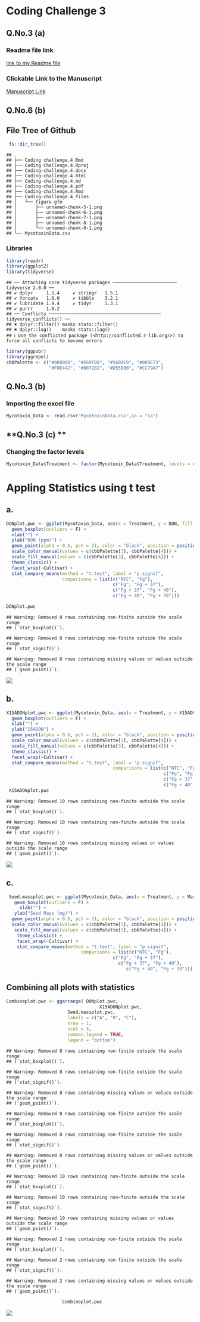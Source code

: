 # Coding Challenge 3

## **Q.No.3 (a)**

### Readme file link

[link to my Readme file](Coding-challenge.4.md)

### Clickable Link to the Manuscript

[Manuscript Link](https://doi.org/10.1094/PDIS-06-21-1253-RE)

## **Q.No.6 (b)**

## File Tree of Github

``` r
 fs::dir_tree()
```

    ## .
    ## ├── Coding challenge.4.Rmd
    ## ├── Coding Challenge.4.Rproj
    ## ├── Coding-challenge.4.docx
    ## ├── Coding-challenge.4.html
    ## ├── Coding-challenge.4.md
    ## ├── Coding-challenge.4.pdf
    ## ├── Coding-challenge.4.Rmd
    ## ├── Coding-challenge.4_files
    ## │   └── figure-gfm
    ## │       ├── unnamed-chunk-5-1.png
    ## │       ├── unnamed-chunk-6-1.png
    ## │       ├── unnamed-chunk-7-1.png
    ## │       ├── unnamed-chunk-8-1.png
    ## │       └── unnamed-chunk-9-1.png
    ## └── MycotoxinData.csv

### Libraries

``` r
library(readr)
library(ggplot2)
library(tidyverse)
```

    ## ── Attaching core tidyverse packages ──────────────────────── tidyverse 2.0.0 ──
    ## ✔ dplyr     1.1.4     ✔ stringr   1.5.1
    ## ✔ forcats   1.0.0     ✔ tibble    3.2.1
    ## ✔ lubridate 1.9.4     ✔ tidyr     1.3.1
    ## ✔ purrr     1.0.2     
    ## ── Conflicts ────────────────────────────────────────── tidyverse_conflicts() ──
    ## ✖ dplyr::filter() masks stats::filter()
    ## ✖ dplyr::lag()    masks stats::lag()
    ## ℹ Use the conflicted package (<http://conflicted.r-lib.org/>) to force all conflicts to become errors

``` r
library(ggpubr)
library(ggrepel) 
cbbPalette <- c("#000000", "#E69F00", "#56B4E9", "#009E73",
                "#F0E442", "#0072B2", "#D55E00", "#CC79A7")
```

## **Q.No.3 (b)**

### Importing the excel file

``` r
Mycotoxin_Data <- read.csv("MycotoxinData.csv",na = "na")
```

## **Q.No.3 (c) **

### Changing the factor levels

``` r
Mycotoxin_Data$Treatment <- factor(Mycotoxin_Data$Treatment, levels = c("NTC", "Fg", "Fg + 37", "Fg + 40", "Fg + 70"))
```

# Appling Statistics using t test

## a.

``` r
DONplot.pwc <- ggplot(Mycotoxin_Data, aes(x = Treatment, y = DON, fill = Cultivar)) +
  geom_boxplot(outliers = F) + 
  xlab("") + 
  ylab("DON (ppm)") + 
  geom_point(alpha = 0.6, pch = 21, color = "black", position = position_jitterdodge()) +
  scale_color_manual(values = c(cbbPalette[3], cbbPalette[4])) +
  scale_fill_manual(values = c(cbbPalette[3], cbbPalette[4])) +
  theme_classic() +
  facet_wrap(~Cultivar) +
  stat_compare_means(method = "t.test", label = "p.signif", 
                     comparisons = list(c("NTC", "Fg"), 
                                        c("Fg", "Fg + 37"), 
                                        c("Fg + 37", "Fg + 40"), 
                                        c("Fg + 40", "Fg + 70")))

DONplot.pwc
```

    ## Warning: Removed 8 rows containing non-finite outside the scale range
    ## (`stat_boxplot()`).

    ## Warning: Removed 8 rows containing non-finite outside the scale range
    ## (`stat_signif()`).

    ## Warning: Removed 8 rows containing missing values or values outside the scale range
    ## (`geom_point()`).

![](Coding-challenge.4_files/figure-gfm/unnamed-chunk-5-1.png)<!-- -->

## b.

``` r
X15ADONplot.pwc <- ggplot(Mycotoxin_Data, aes(x = Treatment, y = X15ADON, fill = Cultivar)) +
  geom_boxplot(outliers = F) + 
  xlab("") + 
  ylab("15ADON") + 
  geom_point(alpha = 0.6, pch = 21, color = "black", position = position_jitterdodge()) +
  scale_color_manual(values = c(cbbPalette[3], cbbPalette[4])) +
  scale_fill_manual(values = c(cbbPalette[3], cbbPalette[4])) +
  theme_classic() +
  facet_wrap(~Cultivar) +
  stat_compare_means(method = "t.test", label = "p.signif", 
                                        comparisons = list(c("NTC", "Fg"), 
                                                           c("Fg", "Fg + 37"), 
                                                           c("Fg + 37", "Fg + 40"), 
                                                           c("Fg + 40", "Fg + 70")))               
 X15ADONplot.pwc
```

    ## Warning: Removed 10 rows containing non-finite outside the scale range
    ## (`stat_boxplot()`).

    ## Warning: Removed 10 rows containing non-finite outside the scale range
    ## (`stat_signif()`).

    ## Warning: Removed 10 rows containing missing values or values outside the scale range
    ## (`geom_point()`).

![](Coding-challenge.4_files/figure-gfm/unnamed-chunk-6-1.png)<!-- -->

## c.

``` r
 Seed.massplot.pwc <- ggplot(Mycotoxin_Data, aes(x = Treatment, y = MassperSeed_mg, fill = Cultivar)) +
   geom_boxplot(outliers = F) + 
     xlab("") + 
   ylab("Seed Mass (mg)") + 
  geom_point(alpha = 0.6, pch = 21, color = "black", position = position_jitterdodge()) +
  scale_color_manual(values = c(cbbPalette[3], cbbPalette[4])) +
   scale_fill_manual(values = c(cbbPalette[3], cbbPalette[4])) +
    theme_classic() +
    facet_wrap(~Cultivar) +
    stat_compare_means(method = "t.test", label = "p.signif", 
                            comparisons = list(c("NTC", "Fg"), 
                                        c("Fg", "Fg + 37"), 
                                          c("Fg + 37", "Fg + 40"), 
                                             c("Fg + 40", "Fg + 70")))
```

## **Combining all plots with statistics**

``` r
Combineplot.pwc <- ggarrange( DONplot.pwc,
                                   X15ADONplot.pwc, 
                       Seed.massplot.pwc, 
                       labels = c("A", "B", "C"),
                       nrow = 1,
                       ncol = 3,
                       common.legend = TRUE,
                       legend = "bottom")
```

    ## Warning: Removed 8 rows containing non-finite outside the scale range
    ## (`stat_boxplot()`).

    ## Warning: Removed 8 rows containing non-finite outside the scale range
    ## (`stat_signif()`).

    ## Warning: Removed 8 rows containing missing values or values outside the scale range
    ## (`geom_point()`).

    ## Warning: Removed 8 rows containing non-finite outside the scale range
    ## (`stat_boxplot()`).

    ## Warning: Removed 8 rows containing non-finite outside the scale range
    ## (`stat_signif()`).

    ## Warning: Removed 8 rows containing missing values or values outside the scale range
    ## (`geom_point()`).

    ## Warning: Removed 10 rows containing non-finite outside the scale range
    ## (`stat_boxplot()`).

    ## Warning: Removed 10 rows containing non-finite outside the scale range
    ## (`stat_signif()`).

    ## Warning: Removed 10 rows containing missing values or values outside the scale range
    ## (`geom_point()`).

    ## Warning: Removed 2 rows containing non-finite outside the scale range
    ## (`stat_boxplot()`).

    ## Warning: Removed 2 rows containing non-finite outside the scale range
    ## (`stat_signif()`).

    ## Warning: Removed 2 rows containing missing values or values outside the scale range
    ## (`geom_point()`).

``` r
                     Combineplot.pwc
```

![](Coding-challenge.4_files/figure-gfm/unnamed-chunk-8-1.png)<!-- -->
